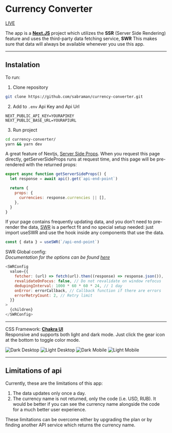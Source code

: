 # Currency Converter
[LIVE]()

The app is a [__Next.JS__](https://nextjs.org) project which utilizes the __SSR__ (Server Side Rendering) feature and uses the third-party data fetching service, __SWR__ This makes sure that data will always be available whenever you use this app.

---

## Instalation

To run:

1. Clone repository

```bash
git clone https://github.com/sabraman/currency-converter.git
```

2. Add to `.env` Api Key and Api Url
```
NEXT_PUBLIC_API_KEY=YOURAPIKEY
NEXT_PUBLIC_BASE_URL=YOURAPIURL
```

3. Run project

```bash
cd currency-converter/
yarn && yarn dev
```

A great feature of Nextjs, [Server Side Props](https://nextjs.org/docs/basic-features/data-fetching/get-server-side-props). When you request this page directly, getServerSideProps runs at request time, and this page will be pre-rendered with the returned props:

```js
export async function getServerSideProps() {
  let response = await api().get(`api-end-point`)

  return {
    props: {
      currencies: response.currencies || [],
    },
  }
}
```
If your page contains frequently updating data, and you don’t need to pre-render the data, [SWR](https://swr.vercel.app/) is a perfect fit and no special setup needed: just import useSWR and use the hook inside any components that use the data.

```js
const { data } = useSWR(`/api-end-point`)
```

SWR Global config:\
_Documentation for the options can be found [here](https://swr.vercel.app/docs/options)_

```js
<SWRConfig
  value={{
    fetcher: (url) => fetch(url).then((response) => response.json()),
    revalidateOnFocus: false, // Do not revalidate on window refocus
    dedupingInterval: 1000 * 60 * 60 * 24, // 1 day
    onError: errorCallback, // Callback function if there are errors
    errorRetryCount: 2, // Retry limit
  }}
>
  {children}
</SWRConfig>
```

---

CSS Framework: [__Chakra UI__](https://chakra-ui.com/) \
Responsive and supports both light and dark mode. Just click the gear icon at the bottom to toggle color mode.

![Dark Desktop](https://github.com/sabraman/currency-converter/blob/develop/public/images/dark-desktop.png?raw=true)
![Light Desktop](https://github.com/sabraman/currency-converter/blob/develop/public/images/light-desktop.png?raw=true)
![Dark Mobile](https://github.com/sabraman/currency-converter/blob/develop/public/images/dark-mobile.png?raw=true)
![Light Mobile](https://github.com/sabraman/currency-converter/blob/develop/public/images/light-mobile.png?raw=true)

---

## Limitations of api

Currently, these are the limitations of this app:

1. The data updates only once a day.
2. The currency name is not returned, only the code (i.e. USD, RUB). It would be better if you can see the currency name alongside the code for a much better user experience.

These limitations can be overcome either by upgrading the plan or by finding another API service which returns the currency name.